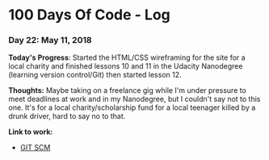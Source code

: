 # 100 Days Of Code - Log

### Day 22: May 11, 2018

**Today's Progress**:  Started the HTML/CSS wireframing for the site for a local charity and finished lessons 10 and 11 in the Udacity Nanodegree (learning version control/Git) then started lesson 12.

**Thoughts:** Maybe taking on a freelance gig while I'm under pressure to meet deadlines at work and in my Nanodegree, but I couldn't say not to this one.  It's for a local charity/scholarship fund for a local teenager killed by a drunk driver, hard to say no to that. 

**Link to work:** 
* [GIT SCM](https://git-scm.com/)
